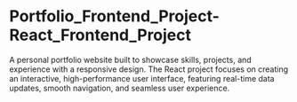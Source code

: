 # Portfolio_Frontend_Project-React_Frontend_Project
 A personal portfolio website built to showcase skills, projects, and experience with a responsive design. The React project focuses on creating an interactive, high-performance user interface, featuring real-time data updates, smooth navigation, and seamless user experience.
